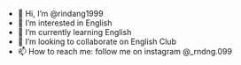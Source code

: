 - 👋 Hi, I’m @rindang1999
- 👀 I’m interested in English
- 🌱 I’m currently learning English
- 💞️ I’m looking to collaborate on English Club
- 📫 How to reach me: follow me on instagram @_rndng.099

<!---
rindang1999/rindang1999 is a ✨ special ✨ repository because its `README.md` (this file) appears on your GitHub profile.
You can click the Preview link to take a look at your changes.
--->
